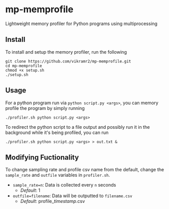 # mp-memprofile
Lightweight memory profiler for Python programs using multiprocessing
## Install
To install and setup the memory profiler, run the following
```
git clone https://github.com/vikramr2/mp-memprofile.git
cd mp-memprofile
chmod +x setup.sh
./setup.sh
```
## Usage
For a python program run via `python script.py <args>`, you can memory profile the program by simply running
```
./profiler.sh python script.py <args>
```
To redirect the python script to a file output and possibly run it in the background while it's being profiled, you can run
```
./profiler.sh python script.py <args> > out.txt &
```
## Modifying Fuctionality
To change sampling rate and profile csv name from the default, change the `sample_rate` and `outfile` variables in `profiler.sh`.
- `sample_rate=n`: Data is collected every `n` seconds
  - _Default_: 1
- `outfile=filename`: Data will be outputted to `filename.csv`
  - _Default_: profile_*timestamp*.csv
